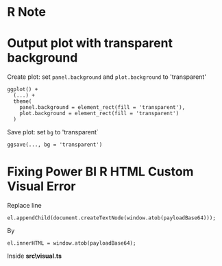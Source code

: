 R Note
================

Output plot with transparent background
=======================================

Create plot: set `panel.background` and `plot.background` to 'transparent'

    ggplot() +
      (...) +
      theme(
        panel.background = element_rect(fill = 'transparent'),
        plot.background = element_rect(fill = 'transparent')
      )

Save plot: set `bg` to 'transparent\`

    ggsave(..., bg = 'transparent')

Fixing Power BI R HTML Custom Visual Error
==========================================

Replace line

    el.appendChild(document.createTextNode(window.atob(payloadBase64)));

By

    el.innerHTML = window.atob(payloadBase64);

Inside **src\\visual.ts**

